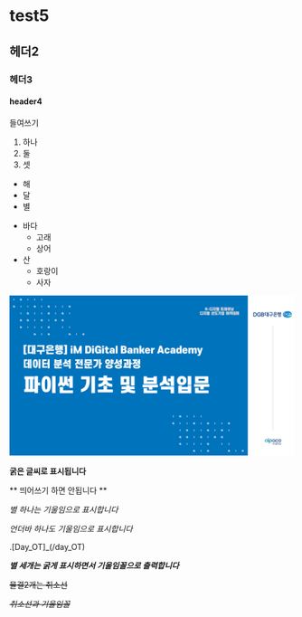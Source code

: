 # test5

## 헤더2

### 헤더3

#### header4

들여쓰기
  1) 하나
  2) 둘
  3) 셋


- 해
- 달
- 별

* 바다
  * 고래
  * 상어
* 산
  * 호랑이
  * 사자

![IM_DiGital](/git_image.png)


**굵은 글씨로 표시됩니다**

** 띄어쓰기 하면 안됩니다 **

*별 하나는 기울임으로 표시합니다*

_언더바 하나도 기울임으로 표시합니다_


.[Day_OT]_(/day_OT)

***별 세개는 굵게 표시하면서 기울임꼴으로 출력합니다***

~~물결2개는 취소선~~

~~*취소선과 기울임꼴*~~
